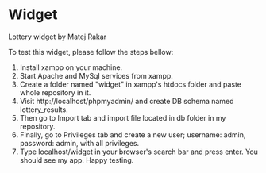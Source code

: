# Widget
Lottery widget by Matej Rakar

To test this widget, please follow the steps bellow:

1. Install xampp on your machine.
2. Start Apache and MySql services from xampp.
3. Create a folder named "widget" in xampp's htdocs folder and paste whole repository in it.
4. Visit http://localhost/phpmyadmin/ and create DB schema named lottery_results.
5. Then go to Import tab and import file located in db folder in my repository.
6. Finally, go to Privileges tab and create a new user; username: admin, password: admin, with all privileges.
7. Type localhost/widget in your browser's search bar and press enter. You should see my app. Happy testing.
